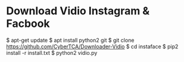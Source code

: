 # Download Vidio Instagram & Facbook

$ apt-get update
$ apt install python2 git
$ git clone https://github.com/CyberTCA/Downloader-Vidio
$ cd instaface
$ pip2 install -r install.txt
$ python2 vidio.py
